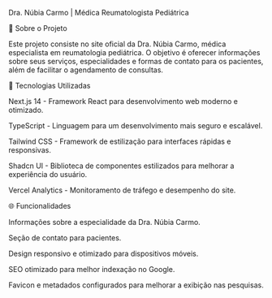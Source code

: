 Dra. Núbia Carmo | Médica Reumatologista Pediátrica

🏥 Sobre o Projeto

Este projeto consiste no site oficial da Dra. Núbia Carmo, médica especialista em reumatologia pediátrica. O objetivo é oferecer informações sobre seus serviços, especialidades e formas de contato para os pacientes, além de facilitar o agendamento de consultas.

🚀 Tecnologias Utilizadas

Next.js 14 - Framework React para desenvolvimento web moderno e otimizado.

TypeScript - Linguagem para um desenvolvimento mais seguro e escalável.

Tailwind CSS - Framework de estilização para interfaces rápidas e responsivas.

Shadcn UI - Biblioteca de componentes estilizados para melhorar a experiência do usuário.

Vercel Analytics - Monitoramento de tráfego e desempenho do site.

🌐 Funcionalidades

Informações sobre a especialidade da Dra. Núbia Carmo.

Seção de contato para pacientes.

Design responsivo e otimizado para dispositivos móveis.

SEO otimizado para melhor indexação no Google.

Favicon e metadados configurados para melhorar a exibição nas pesquisas.

